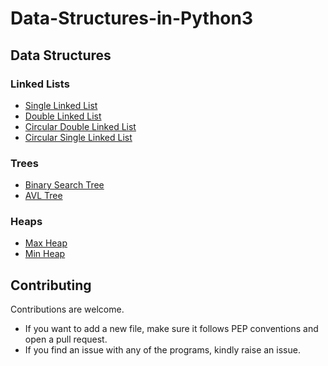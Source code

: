 # Data-Structures-in-Python3
## Data Structures
### Linked Lists
* [Single Linked List](LinkedLists/SingleLinkedList.py)
* [Double Linked List](LinkedLists/DoubleLinkedList.py)
* [Circular Double Linked List](LinkedLists/CircularDoubleLinkedList.py)
* [Circular Single Linked List](LinkedLists/CircularSingleLinkedList.py)
### Trees
* [Binary Search Tree](Trees/BinarySearchTree.py)
* [AVL Tree](Trees/AVLTree.py)
### Heaps
* [Max Heap](Heaps/MaxHeap.py)
* [Min Heap](Heaps/MinHeap.py)
## Contributing
Contributions are welcome. 
* If you want to add a new file, make sure it follows PEP conventions and open a pull request.
* If you find an issue with any of the programs, kindly raise an issue.
